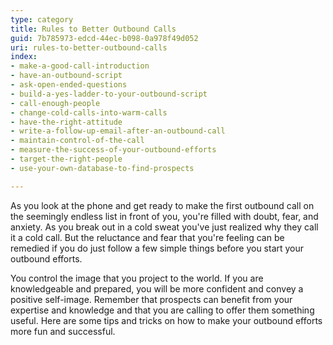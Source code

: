 ```yaml
---
type: category
title: Rules to Better Outbound Calls
guid: 7b785973-edcd-44ec-b098-0a978f49d052
uri: rules-to-better-outbound-calls
index:
- make-a-good-call-introduction
- have-an-outbound-script
- ask-open-ended-questions
- build-a-yes-ladder-to-your-outbound-script
- call-enough-people
- change-cold-calls-into-warm-calls
- have-the-right-attitude
- write-a-follow-up-email-after-an-outbound-call
- maintain-control-of-the-call
- measure-the-success-of-your-outbound-efforts
- target-the-right-people
- use-your-own-database-to-find-prospects

---
```

As you look at the phone and get ready to make the first outbound call on the seemingly endless list in front of you, you're filled with doubt, fear, and anxiety. As you break out in a cold sweat you've just realized why they call it a cold call. But the reluctance and fear that you're feeling can be remedied if you do just follow a few simple things before you start your outbound efforts.

You control the image that you project to the world. If you are knowledgeable and prepared, you will be more confident and convey a positive self-image. Remember that prospects can benefit from your expertise and knowledge and that you are calling to offer them something useful. Here are some tips and tricks on how to make your outbound efforts more fun and successful.

